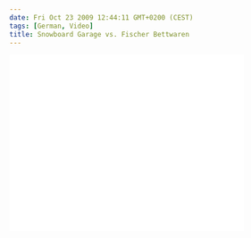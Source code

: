 ```yaml
---
date: Fri Oct 23 2009 12:44:11 GMT+0200 (CEST)
tags: [German, Video]
title: Snowboard Garage vs. Fischer Bettwaren
---
```


<iframe width="420" height="315" src="//www.youtube.com/embed/3J1N7PwwbAI" frameborder="0" allowfullscreen></iframe>

